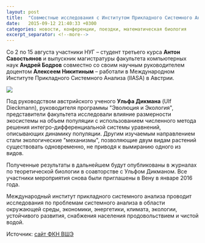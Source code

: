 ```yaml
---
layout: post
title:  "Совместные исследования с Институтом Прикладного Системного Анализа"
date:   2015-09-12 21:40:33 +0300
categories: новости, конференции, поездки, математическая биология
excerpt_separator: <!--more-->
---
```


Со 2 по 15 августа участники НУГ  – студент третьего курса **Антон Сaвостьянов** и выпускник магистратуры факультета компьютерных наук **Андрей Бодров** совместно со своим научным руководителем доцентом **Алексеем Никитиным** – работали в Международном Институте Прикладного Системного Анализа (IIASA) в Австрии.
<!--more-->
![](https://www.hse.ru/data/2015/09/02/1089748900/DSC_4276_.jpg )

Под руководством австрийского ученого **Ульфа Дикмана** (Ulf Dieckmann), руководителя программы "Эволюция и Экология", представители факультета исследовали влияние размерности экосистемы на объем популяции с использованием численного метода решения интегро-дифференциальной системы уравнений, описывающих динамику популяции. Другим изучаемым направлением стали экологические "механизмы", позволяющие двум видам растений существовать одновременно, не приводя к вымиранию одного из видов.

Полученные результаты в дальнейшем будут опубликованы в журналах по теоретической биологии в соавторстве с Ульфом Дикманом. Все участники мероприятия снова были приглашены в Вену в январе 2016 года.

Международный институт прикладного системного анализа проводит исследования по проблемам системного анализа в области окружающей среды, экономики, энергетики, климата, экологии, устойчивого развития, снабжения населения продовольствием и чистой водой.

Источник: [сайт ФКН ВШЭ](https://www.hse.ru/ba/ami/news/157433200.html)
